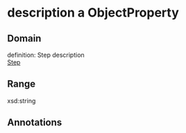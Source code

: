 # description a ObjectProperty

## Domain

definition: Step description<br>
[Step](/https://tascu.vtt.fi/Step)

## Range

xsd:string

## Annotations


